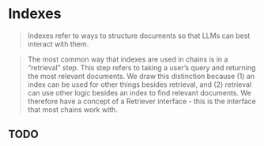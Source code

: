 # Indexes

>Indexes refer to ways to structure documents so that LLMs can best interact with them.

>The most common way that indexes are used in chains is in a “retrieval” step. This step refers to taking a user’s query and returning the most relevant documents. We draw this distinction because (1) an index can be used for other things besides retrieval, and (2) retrieval can use other logic besides an index to find relevant documents. We therefore have a concept of a Retriever interface - this is the interface that most chains work with.

## TODO
